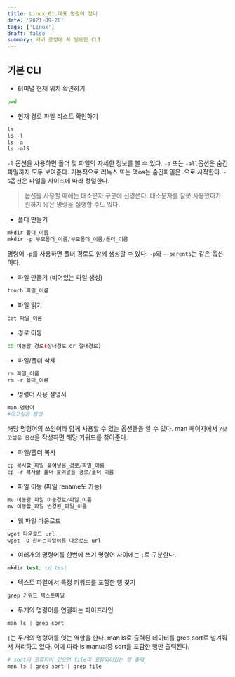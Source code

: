 ```yaml
---
title: Linux_01.대표 명령어 정리
date: '2021-09-20'
tags: ['Linux']
draft: false
summary: 서버 운영에 꼭 필요한 CLI
---
```


## 기본 CLI

- 터미널 현재 위치 확인하기

```sh
pwd
```

- 현재 경로 파일 리스트 확인하기

```s
ls
ls -l
ls -a
ls -alS
```

`-l` 옵션을 사용하면 폴더 및 파일의 자세한 정보를 볼 수 있다. `-a` 또는 `-all`옵션은 숨긴 파일까지 모두 보여준다. 기본적으로 리눅스 또는 맥os는 숨긴파일은 .으로 시작한다. `-S`옵션은 파일을 사이즈에 따라 정렬한다.

> 옵션을 사용할 때에는 대소문자 구분에 신경쓴다. 대소문자를 잘못 사용했다가 원하지 않은 명령을 실행할 수도 있다.

- 폴더 만들기

```s
mkdir 폴더_이름
mkdir -p 부모폴더_이름/부모폴더_이름/폴더_이름
```

명령어 `-p`를 사용하면 폴더 경로도 함께 생성할 수 있다. `-p`와 `--parents`는 같은 옵션이다.

- 파일 만들기 (비어있는 파일 생성)

```s
touch 파일_이름
```

- 파일 읽기

```s
cat 파일_이름
```

- 경로 이동

```sh
cd 이동할_경로(상대경로 or 절대경로)
```

- 파일/폴더 삭제

```s
rm 파일_이름
rm -r 폴더_이름
```

- 명령어 사용 설명서

```s
man 명령어
#찾고싶은 옵셥
```

해당 명령어의 쓰임이라 함께 사용할 수 있는 옵션들을 알 수 있다. man 페이지에서 `/찾고싶은 옵션`을 작성하면 해당 키워드를 찾아준다.

- 파일/폴더 복사

```s
cp 복사할_파일 붙여넣을_경로/파일_이름
cp -r 복사할_폴더 붙여넣을_경로/폴더_이름
```

- 파일 이동 (파일 rename도 가능)

```s
mv 이동할_파일 이동경로/파일_이름
mv 이동할_파일 변경된_파일_이름
```

- 웹 파일 다운로드

```s
wget 다운로드 url
wget -O 원하는파일이름 다운로드 url
```

- 여러개의 명령어를 한번에 쓰기
  명령어 사이에는 `;`로 구분한다.

```s
mkdir test; cd test
```

- 텍스트 파일에서 특정 키워드를 포함한 행 찾기

```s
grep 키워드 텍스트파일
```

- 두개의 명령어를 연결하는 파이프라인

```s
man ls | grep sort
```

`|`는 두개의 명령어를 잇는 역할을 한다. man ls로 출력된 데이터를 grep sort로 넘겨줘서 처리하고 있다. 이에 따라 ls manual중 sort를 포함한 행만 출력된다.

```s
# sort가 포함되어 있으면 file이 포함되어있는 행 출력
man ls | grep sort | grep file
```
